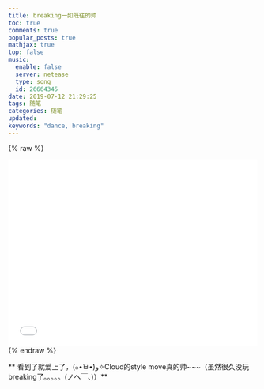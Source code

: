 ```yaml
---
title: breaking一如既往的帅
toc: true
comments: true
popular_posts: true
mathjax: true
top: false
music:
  enable: false
  server: netease
  type: song
  id: 26664345
date: 2019-07-12 21:29:25
tags: 随笔
categories: 随笔
updated:
keywords: "dance, breaking"
---
```


{% raw %}
<div style="position: relative; width: 100%; height: 0; padding-bottom: 75%;"><iframe src="//player.bilibili.com/player.html?aid=57840142&cid=100946886&page=1" scrolling="no" border="0" frameborder="no" framespacing="0" allowfullscreen="true" style="position: absolute; width: 100%; height: 100%; left: 0; top: 0;"></iframe></div>
{% endraw %}

** 看到了就爱上了，(๑•̀ㅂ•́)و✧Cloud的style move真的帅~~~（虽然很久没玩breaking了。。。。。(ノへ￣、)）**